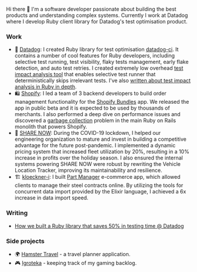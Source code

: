 Hi there 👋 I'm a software developer passionate about building the best products and understanding complex systems.
Currently I work at Datadog where I develop Ruby client library for Datadog's test optimisation product.

### Work

- 🐶 [Datadog](https://github.com/DataDog): I created Ruby library for test optimisation [datadog-ci](https://github.com/DataDog/datadog-ci-rb). It contains a number of cool features for Ruby developers, including selective test running, test visibility, flaky tests management, early flake detection, and auto test retries. I created extremely low overhead [test impact analysis tool](https://github.com/DataDog/datadog-ci-rb/blob/main/ext/datadog_cov/datadog_cov.c) that enables selective test runner that deterministically skips irrelevant tests. I've also [written about test impact analysis in Ruby in depth](https://www.datadoghq.com/blog/engineering/ruby-test-impact-analysis/).
- 🛍️ [Shopify](https://github.com/Shopify): I led a team of 3 backend developers to build order management functionality for the [Shopify Bundles](https://shopify.dev/docs/apps/build/product-merchandising/bundles) app. We released the app in public beta and it is expected to be used by thousands of merchants. I also performed a deep dive on performance issues and discovered a [garbage collection](https://shopify.engineering/adventures-in-garbage-collection) problem in the main Ruby on Rails monolith that powers Shopify.
- 🚗 [SHARE NOW](https://www.share-now.com/de/en/): During the COVID-19 lockdown, I helped our engineering organization to mature and invest in building a competitive advantage for the future post-pandemic. I implemented a dynamic pricing system that increased fleet utilization by 20%, resulting in a 10% increase in profits over the holiday season. I also ensured the internal systems powering SHARE NOW were robust by rewriting the Vehicle Location Tracker, improving its maintainability and resilience.
- 🏗️ [kloeckner-i](https://github.com/kloeckner-i): I built [Part Manager](https://www.kloecknerconnect.com/part-manager/) e-commerce app, which allowed clients to manage their steel contracts online. By utilizing the tools for concurrent data import provided by the Elixir language, I achieved a 6x increase in data import speed.

### Writing
- [How we built a Ruby library that saves 50% in testing time @ Datadog](https://www.datadoghq.com/blog/engineering/ruby-test-impact-analysis/)

### Side projects

- 🌍 [Hamster Travel](https://github.com/anmarchenko/hamster-travel) - a travel planner application.
- 🎮 [Igroteka](https://github.com/anmarchenko/igroteka) - keeping track of my gaming backlog.
